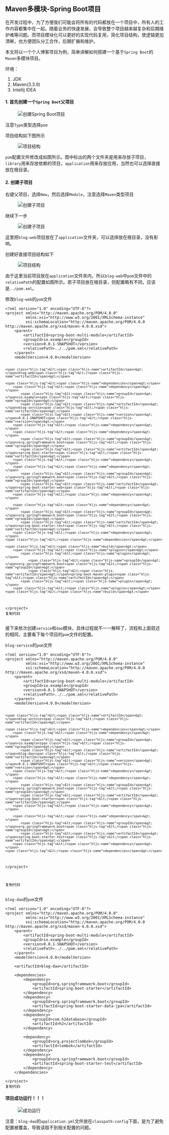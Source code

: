 <html lang="zh-Hans"><head><meta charset="utf-8"><meta http-equiv="X-UA-Compatible" content="IE=edge,chrome=1">
<meta name="viewport" content="width=device-width,initial-scale=1,user-scalable=no,viewport-fit=cover">
<meta name="google-site-verification" content="cCHsgG9ktuCTgWgYfqCJql8AeR4gAne4DTZqztPoirE">
<meta name="apple-itunes-app" content="app-id=987739104">
<meta name="baidu-site-verification" content="qiK2a1kcFc">
<meta name="360-site-verification" content="4c3c7d57d59f0e1a308462fbc7fd7e51">
<meta name="sogou_site_verification" content="c49WUDZczQ">

<article data-v-1ca5cc54="" itemscope="itemscope" itemtype="http://schema.org/Article" class="article" data-v-7d5ab67e="">
<h1 data-v-1ca5cc54="" class="article-title">Maven多模块-Spring Boot项目</h1><div data-v-1ca5cc54="" data-id="5bfbd205f265da61407e9604" itemprop="articleBody" class="article-content"><p>在开发过程中，为了方便我们可能会将所有的代码都放在一个项目中，所有人的工作内容都集中在一起。随着业务的快速发展，会导致整个项目越来越复杂和后期维护难等问题。而项目模块化可以更好的实现代码复用，简化项目结构，使逻辑更加清晰，也方便团队分工合作，后期扩展和维护。</p>

<p>本文将以一个个人博客项目为例，简单讲解如何搭建一个基于<code>Spring Boot</code>的<code>Maven</code>多模块项目。</p>
<p>环境：</p>
<ol>
<li>JDK</li>
<li>Maven(3.3.9)</li>
<li>Intellij IDEA</li>
</ol>
<h4 class="heading" data-id="heading-0">1. 首先创建一个<code>Spring Boot</code>父项目</h4>
<p></p><figure><img alt="创建Spring Boot项目" class="lazyload inited loaded" data-src="https://user-gold-cdn.xitu.io/2018/11/26/1674f77704cd653f?imageView2/0/w/1280/h/960/format/webp/ignore-error/1" data-width="1280" data-height="904" src="https://user-gold-cdn.xitu.io/2018/11/26/1674f77704cd653f?imageView2/0/w/1280/h/960/format/webp/ignore-error/1"><figcaption></figcaption></figure>
注意<code>Type</code>类型选择<code>pom</code><p></p>
<p>项目结构如下图所示</p>
<p></p><figure><img alt="项目结构" class="lazyload inited loaded" data-src="https://user-gold-cdn.xitu.io/2018/11/26/1674f785b1389edb?imageView2/0/w/1280/h/960/format/webp/ignore-error/1" data-width="1280" data-height="773" src="https://user-gold-cdn.xitu.io/2018/11/26/1674f785b1389edb?imageView2/0/w/1280/h/960/format/webp/ignore-error/1"><figcaption></figcaption></figure>
<code>pom</code>配置文件修改成如图所示。图中标出的两个文件夹是用来存放子项目，<code>library</code>用来存放依赖的项目，<code>application</code>用来存放应用，当然也可以选择直接放在根目录。<p></p>
<h4 class="heading" data-id="heading-1">2. 创建子项目</h4>
<p>右键父项目，选择<code>New</code>，然后选择<code>Module</code>，注意选择<code>Maven</code>类型项目</p>
<p></p><figure><img alt="创建子项目" class="lazyload inited loaded" data-src="https://user-gold-cdn.xitu.io/2018/11/26/1674f79ef7abf66a?imageView2/0/w/1280/h/960/format/webp/ignore-error/1" data-width="1280" data-height="904" src="https://user-gold-cdn.xitu.io/2018/11/26/1674f79ef7abf66a?imageView2/0/w/1280/h/960/format/webp/ignore-error/1"><figcaption></figcaption></figure>
继续下一步<p></p>
<p></p><figure><img alt="创建子项目" class="lazyload inited loaded" data-src="https://user-gold-cdn.xitu.io/2018/11/26/1674f7c3a04cb0bc?imageView2/0/w/1280/h/960/format/webp/ignore-error/1" data-width="1280" data-height="922" src="https://user-gold-cdn.xitu.io/2018/11/26/1674f7c3a04cb0bc?imageView2/0/w/1280/h/960/format/webp/ignore-error/1"><figcaption></figcaption></figure>
这里把<code>blog-web</code>项目放在了<code>application</code>文件夹，可以选择放在根目录，没有影响。<p></p>
<p>创建好直接项目结构如下</p>
<p></p><figure><img alt="项目结构" class="lazyload inited loaded" data-src="https://user-gold-cdn.xitu.io/2018/11/26/1674fa81ede8ba9f?imageView2/0/w/1280/h/960/format/webp/ignore-error/1" data-width="1280" data-height="773" src="https://user-gold-cdn.xitu.io/2018/11/26/1674fa81ede8ba9f?imageView2/0/w/1280/h/960/format/webp/ignore-error/1"><figcaption></figcaption></figure>
由于这里当前项目放在<code>application</code>文件夹内，所以<code>blog-web</code>中<code>pom</code>文件中的<code>relativePath</code>的配置如图所示。若子项目放在根目录，则配置略有不同，应该是<code>../pom.xml</code>。<p></p>
<p>修改<code>blog-web</code>的<code>pom</code>文件</p>
<pre><code class="hljs xml copyable" lang="xml"><span class="php"><span class="hljs-meta">&lt;?</span>xml version=<span class="hljs-string">"1.0"</span> encoding=<span class="hljs-string">"UTF-8"</span><span class="hljs-meta">?&gt;</span></span>
<span class="hljs-tag">&lt;<span class="hljs-name">project</span> <span class="hljs-attr">xmlns</span>=<span class="hljs-string">"http://maven.apache.org/POM/4.0.0"</span>
         <span class="hljs-attr">xmlns:xsi</span>=<span class="hljs-string">"http://www.w3.org/2001/XMLSchema-instance"</span>
         <span class="hljs-attr">xsi:schemaLocation</span>=<span class="hljs-string">"http://maven.apache.org/POM/4.0.0 http://maven.apache.org/xsd/maven-4.0.0.xsd"</span>&gt;</span>
    <span class="hljs-tag">&lt;<span class="hljs-name">parent</span>&gt;</span>
        <span class="hljs-tag">&lt;<span class="hljs-name">artifactId</span>&gt;</span>spring-boot-multi-module<span class="hljs-tag">&lt;/<span class="hljs-name">artifactId</span>&gt;</span>
        <span class="hljs-tag">&lt;<span class="hljs-name">groupId</span>&gt;</span>io.example<span class="hljs-tag">&lt;/<span class="hljs-name">groupId</span>&gt;</span>
        <span class="hljs-tag">&lt;<span class="hljs-name">version</span>&gt;</span>0.0.1-SNAPSHOT<span class="hljs-tag">&lt;/<span class="hljs-name">version</span>&gt;</span>
        <span class="hljs-tag">&lt;<span class="hljs-name">relativePath</span>&gt;</span>../../pom.xml<span class="hljs-tag">&lt;/<span class="hljs-name">relativePath</span>&gt;</span>
    <span class="hljs-tag">&lt;/<span class="hljs-name">parent</span>&gt;</span>
    <span class="hljs-tag">&lt;<span class="hljs-name">modelVersion</span>&gt;</span>4.0.0<span class="hljs-tag">&lt;/<span class="hljs-name">modelVersion</span>&gt;</span>

    <span class="hljs-tag">&lt;<span class="hljs-name">artifactId</span>&gt;</span>blog-web<span class="hljs-tag">&lt;/<span class="hljs-name">artifactId</span>&gt;</span>

    <span class="hljs-tag">&lt;<span class="hljs-name">dependencies</span>&gt;</span>
        <span class="hljs-tag">&lt;<span class="hljs-name">dependency</span>&gt;</span>
            <span class="hljs-tag">&lt;<span class="hljs-name">groupId</span>&gt;</span>io.example<span class="hljs-tag">&lt;/<span class="hljs-name">groupId</span>&gt;</span>
            <span class="hljs-tag">&lt;<span class="hljs-name">artifactId</span>&gt;</span>blog-service<span class="hljs-tag">&lt;/<span class="hljs-name">artifactId</span>&gt;</span>
            <span class="hljs-tag">&lt;<span class="hljs-name">version</span>&gt;</span>0.0.1-SNAPSHOT<span class="hljs-tag">&lt;/<span class="hljs-name">version</span>&gt;</span>
        <span class="hljs-tag">&lt;/<span class="hljs-name">dependency</span>&gt;</span>
        <span class="hljs-tag">&lt;<span class="hljs-name">dependency</span>&gt;</span>
            <span class="hljs-tag">&lt;<span class="hljs-name">groupId</span>&gt;</span>org.springframework.boot<span class="hljs-tag">&lt;/<span class="hljs-name">groupId</span>&gt;</span>
            <span class="hljs-tag">&lt;<span class="hljs-name">artifactId</span>&gt;</span>spring-boot-starter<span class="hljs-tag">&lt;/<span class="hljs-name">artifactId</span>&gt;</span>
        <span class="hljs-tag">&lt;/<span class="hljs-name">dependency</span>&gt;</span>
        <span class="hljs-tag">&lt;<span class="hljs-name">dependency</span>&gt;</span>
            <span class="hljs-tag">&lt;<span class="hljs-name">groupId</span>&gt;</span>org.springframework.boot<span class="hljs-tag">&lt;/<span class="hljs-name">groupId</span>&gt;</span>
            <span class="hljs-tag">&lt;<span class="hljs-name">artifactId</span>&gt;</span>spring-boot-starter-web<span class="hljs-tag">&lt;/<span class="hljs-name">artifactId</span>&gt;</span>
        <span class="hljs-tag">&lt;/<span class="hljs-name">dependency</span>&gt;</span>

        <span class="hljs-tag">&lt;<span class="hljs-name">dependency</span>&gt;</span>
            <span class="hljs-tag">&lt;<span class="hljs-name">groupId</span>&gt;</span>org.springframework.boot<span class="hljs-tag">&lt;/<span class="hljs-name">groupId</span>&gt;</span>
            <span class="hljs-tag">&lt;<span class="hljs-name">artifactId</span>&gt;</span>spring-boot-starter-test<span class="hljs-tag">&lt;/<span class="hljs-name">artifactId</span>&gt;</span>
        <span class="hljs-tag">&lt;/<span class="hljs-name">dependency</span>&gt;</span>
    <span class="hljs-tag">&lt;/<span class="hljs-name">dependencies</span>&gt;</span>

    <span class="hljs-tag">&lt;<span class="hljs-name">build</span>&gt;</span>
        <span class="hljs-tag">&lt;<span class="hljs-name">plugins</span>&gt;</span>
            <span class="hljs-tag">&lt;<span class="hljs-name">plugin</span>&gt;</span>
                <span class="hljs-tag">&lt;<span class="hljs-name">groupId</span>&gt;</span>org.springframework.boot<span class="hljs-tag">&lt;/<span class="hljs-name">groupId</span>&gt;</span>
                <span class="hljs-tag">&lt;<span class="hljs-name">artifactId</span>&gt;</span>spring-boot-maven-plugin<span class="hljs-tag">&lt;/<span class="hljs-name">artifactId</span>&gt;</span>
            <span class="hljs-tag">&lt;/<span class="hljs-name">plugin</span>&gt;</span>
        <span class="hljs-tag">&lt;/<span class="hljs-name">plugins</span>&gt;</span>
    <span class="hljs-tag">&lt;/<span class="hljs-name">build</span>&gt;</span>

<span class="hljs-tag">&lt;/<span class="hljs-name">project</span>&gt;</span>
<span class="copy-code-btn">复制代码</span></code></pre><p>接下来依次创建<code>service</code>和<code>dao</code>模块，具体过程就不一一解释了，流程和上面叙述的相同，主要看下每个项目的<code>pom</code>文件的配置。</p>
<p><code>blog-service</code>的<code>pom</code>文件</p>
<pre><code class="hljs xml copyable" lang="xml"><span class="php"><span class="hljs-meta">&lt;?</span>xml version=<span class="hljs-string">"1.0"</span> encoding=<span class="hljs-string">"UTF-8"</span><span class="hljs-meta">?&gt;</span></span>
<span class="hljs-tag">&lt;<span class="hljs-name">project</span> <span class="hljs-attr">xmlns</span>=<span class="hljs-string">"http://maven.apache.org/POM/4.0.0"</span>
         <span class="hljs-attr">xmlns:xsi</span>=<span class="hljs-string">"http://www.w3.org/2001/XMLSchema-instance"</span>
         <span class="hljs-attr">xsi:schemaLocation</span>=<span class="hljs-string">"http://maven.apache.org/POM/4.0.0 http://maven.apache.org/xsd/maven-4.0.0.xsd"</span>&gt;</span>
    <span class="hljs-tag">&lt;<span class="hljs-name">parent</span>&gt;</span>
        <span class="hljs-tag">&lt;<span class="hljs-name">artifactId</span>&gt;</span>spring-boot-multi-module<span class="hljs-tag">&lt;/<span class="hljs-name">artifactId</span>&gt;</span>
        <span class="hljs-tag">&lt;<span class="hljs-name">groupId</span>&gt;</span>io.example<span class="hljs-tag">&lt;/<span class="hljs-name">groupId</span>&gt;</span>
        <span class="hljs-tag">&lt;<span class="hljs-name">version</span>&gt;</span>0.0.1-SNAPSHOT<span class="hljs-tag">&lt;/<span class="hljs-name">version</span>&gt;</span>
        <span class="hljs-tag">&lt;<span class="hljs-name">relativePath</span>&gt;</span>../../pom.xml<span class="hljs-tag">&lt;/<span class="hljs-name">relativePath</span>&gt;</span>
    <span class="hljs-tag">&lt;/<span class="hljs-name">parent</span>&gt;</span>
    <span class="hljs-tag">&lt;<span class="hljs-name">modelVersion</span>&gt;</span>4.0.0<span class="hljs-tag">&lt;/<span class="hljs-name">modelVersion</span>&gt;</span>

    <span class="hljs-tag">&lt;<span class="hljs-name">artifactId</span>&gt;</span>blog-service<span class="hljs-tag">&lt;/<span class="hljs-name">artifactId</span>&gt;</span>

    <span class="hljs-tag">&lt;<span class="hljs-name">dependencies</span>&gt;</span>
        <span class="hljs-tag">&lt;<span class="hljs-name">dependency</span>&gt;</span>
            <span class="hljs-tag">&lt;<span class="hljs-name">groupId</span>&gt;</span>io.example<span class="hljs-tag">&lt;/<span class="hljs-name">groupId</span>&gt;</span>
            <span class="hljs-tag">&lt;<span class="hljs-name">artifactId</span>&gt;</span>blog-dao<span class="hljs-tag">&lt;/<span class="hljs-name">artifactId</span>&gt;</span>
            <span class="hljs-tag">&lt;<span class="hljs-name">version</span>&gt;</span>0.0.1-SNAPSHOT<span class="hljs-tag">&lt;/<span class="hljs-name">version</span>&gt;</span>
        <span class="hljs-tag">&lt;/<span class="hljs-name">dependency</span>&gt;</span>
        <span class="hljs-tag">&lt;<span class="hljs-name">dependency</span>&gt;</span>
            <span class="hljs-tag">&lt;<span class="hljs-name">groupId</span>&gt;</span>org.springframework.boot<span class="hljs-tag">&lt;/<span class="hljs-name">groupId</span>&gt;</span>
            <span class="hljs-tag">&lt;<span class="hljs-name">artifactId</span>&gt;</span>spring-boot-starter<span class="hljs-tag">&lt;/<span class="hljs-name">artifactId</span>&gt;</span>
        <span class="hljs-tag">&lt;/<span class="hljs-name">dependency</span>&gt;</span>

        <span class="hljs-tag">&lt;<span class="hljs-name">dependency</span>&gt;</span>
            <span class="hljs-tag">&lt;<span class="hljs-name">groupId</span>&gt;</span>org.springframework.boot<span class="hljs-tag">&lt;/<span class="hljs-name">groupId</span>&gt;</span>
            <span class="hljs-tag">&lt;<span class="hljs-name">artifactId</span>&gt;</span>spring-boot-starter-test<span class="hljs-tag">&lt;/<span class="hljs-name">artifactId</span>&gt;</span>
        <span class="hljs-tag">&lt;/<span class="hljs-name">dependency</span>&gt;</span>
    <span class="hljs-tag">&lt;/<span class="hljs-name">dependencies</span>&gt;</span>

<span class="hljs-tag">&lt;/<span class="hljs-name">project</span>&gt;</span>

<span class="copy-code-btn">复制代码</span></code></pre><p><code>blog-dao</code>的<code>pom</code>文件</p>
<pre><code class="hljs xml copyable" lang="xml"><span class="php"><span class="hljs-meta">&lt;?</span>xml version=<span class="hljs-string">"1.0"</span> encoding=<span class="hljs-string">"UTF-8"</span><span class="hljs-meta">?&gt;</span></span>
<span class="hljs-tag">&lt;<span class="hljs-name">project</span> <span class="hljs-attr">xmlns</span>=<span class="hljs-string">"http://maven.apache.org/POM/4.0.0"</span>
         <span class="hljs-attr">xmlns:xsi</span>=<span class="hljs-string">"http://www.w3.org/2001/XMLSchema-instance"</span>
         <span class="hljs-attr">xsi:schemaLocation</span>=<span class="hljs-string">"http://maven.apache.org/POM/4.0.0 http://maven.apache.org/xsd/maven-4.0.0.xsd"</span>&gt;</span>
    <span class="hljs-tag">&lt;<span class="hljs-name">parent</span>&gt;</span>
        <span class="hljs-tag">&lt;<span class="hljs-name">artifactId</span>&gt;</span>spring-boot-multi-module<span class="hljs-tag">&lt;/<span class="hljs-name">artifactId</span>&gt;</span>
        <span class="hljs-tag">&lt;<span class="hljs-name">groupId</span>&gt;</span>io.example<span class="hljs-tag">&lt;/<span class="hljs-name">groupId</span>&gt;</span>
        <span class="hljs-tag">&lt;<span class="hljs-name">version</span>&gt;</span>0.0.1-SNAPSHOT<span class="hljs-tag">&lt;/<span class="hljs-name">version</span>&gt;</span>
        <span class="hljs-tag">&lt;<span class="hljs-name">relativePath</span>&gt;</span>../../pom.xml<span class="hljs-tag">&lt;/<span class="hljs-name">relativePath</span>&gt;</span>
    <span class="hljs-tag">&lt;/<span class="hljs-name">parent</span>&gt;</span>
    <span class="hljs-tag">&lt;<span class="hljs-name">modelVersion</span>&gt;</span>4.0.0<span class="hljs-tag">&lt;/<span class="hljs-name">modelVersion</span>&gt;</span>

    <span class="hljs-tag">&lt;<span class="hljs-name">artifactId</span>&gt;</span>blog-dao<span class="hljs-tag">&lt;/<span class="hljs-name">artifactId</span>&gt;</span>

    <span class="hljs-tag">&lt;<span class="hljs-name">dependencies</span>&gt;</span>
        <span class="hljs-tag">&lt;<span class="hljs-name">dependency</span>&gt;</span>
            <span class="hljs-tag">&lt;<span class="hljs-name">groupId</span>&gt;</span>org.springframework.boot<span class="hljs-tag">&lt;/<span class="hljs-name">groupId</span>&gt;</span>
            <span class="hljs-tag">&lt;<span class="hljs-name">artifactId</span>&gt;</span>spring-boot-starter<span class="hljs-tag">&lt;/<span class="hljs-name">artifactId</span>&gt;</span>
        <span class="hljs-tag">&lt;/<span class="hljs-name">dependency</span>&gt;</span>
        <span class="hljs-tag">&lt;<span class="hljs-name">dependency</span>&gt;</span>
            <span class="hljs-tag">&lt;<span class="hljs-name">groupId</span>&gt;</span>org.springframework.boot<span class="hljs-tag">&lt;/<span class="hljs-name">groupId</span>&gt;</span>
            <span class="hljs-tag">&lt;<span class="hljs-name">artifactId</span>&gt;</span>spring-boot-starter-data-jpa<span class="hljs-tag">&lt;/<span class="hljs-name">artifactId</span>&gt;</span>
        <span class="hljs-tag">&lt;/<span class="hljs-name">dependency</span>&gt;</span>
        <span class="hljs-tag">&lt;<span class="hljs-name">dependency</span>&gt;</span>
            <span class="hljs-tag">&lt;<span class="hljs-name">groupId</span>&gt;</span>com.h2database<span class="hljs-tag">&lt;/<span class="hljs-name">groupId</span>&gt;</span>
            <span class="hljs-tag">&lt;<span class="hljs-name">artifactId</span>&gt;</span>h2<span class="hljs-tag">&lt;/<span class="hljs-name">artifactId</span>&gt;</span>
        <span class="hljs-tag">&lt;/<span class="hljs-name">dependency</span>&gt;</span>

        <span class="hljs-tag">&lt;<span class="hljs-name">dependency</span>&gt;</span>
            <span class="hljs-tag">&lt;<span class="hljs-name">groupId</span>&gt;</span>org.projectlombok<span class="hljs-tag">&lt;/<span class="hljs-name">groupId</span>&gt;</span>
            <span class="hljs-tag">&lt;<span class="hljs-name">artifactId</span>&gt;</span>lombok<span class="hljs-tag">&lt;/<span class="hljs-name">artifactId</span>&gt;</span>
        <span class="hljs-tag">&lt;/<span class="hljs-name">dependency</span>&gt;</span>
        <span class="hljs-tag">&lt;<span class="hljs-name">dependency</span>&gt;</span>
            <span class="hljs-tag">&lt;<span class="hljs-name">groupId</span>&gt;</span>org.springframework.boot<span class="hljs-tag">&lt;/<span class="hljs-name">groupId</span>&gt;</span>
            <span class="hljs-tag">&lt;<span class="hljs-name">artifactId</span>&gt;</span>spring-boot-starter-test<span class="hljs-tag">&lt;/<span class="hljs-name">artifactId</span>&gt;</span>
        <span class="hljs-tag">&lt;/<span class="hljs-name">dependency</span>&gt;</span>
    <span class="hljs-tag">&lt;/<span class="hljs-name">dependencies</span>&gt;</span>

<span class="hljs-tag">&lt;/<span class="hljs-name">project</span>&gt;</span>
<span class="copy-code-btn">复制代码</span></code></pre><h4 class="heading" data-id="heading-2">项目成功运行！！！</h4>
<p></p><figure><img alt="成功运行" class="lazyload inited loaded" data-src="https://user-gold-cdn.xitu.io/2018/11/26/1674faa0d4fd5306?imageView2/0/w/1280/h/960/format/webp/ignore-error/1" data-width="962" data-height="770" src="https://user-gold-cdn.xitu.io/2018/11/26/1674faa0d4fd5306?imageView2/0/w/1280/h/960/format/webp/ignore-error/1"><figcaption></figcaption></figure><p></p>
<p>注意：<code>blog-dao</code>的<code>application.yml</code>文件放在<code>classpath:config</code>下面，是为了避免配置被覆盖，导致读取不到相关配置的问题。</p>
</div></article>
</html>